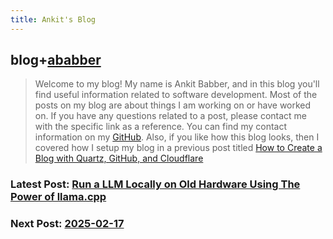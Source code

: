 ```yaml
---
title: Ankit's Blog 
---
```

## blog+[ababber](https://github.com/ababber)

> Welcome to my blog! My name is Ankit Babber, and in this blog you'll find useful information related to software development. Most of the posts on my blog are about things I am working on or have worked on. If you have any questions related to a post, please contact me with the specific link as a reference. You can find my contact information on my [GitHub](https://github.com/ababber). Also, if you like how this blog looks, then I covered how I setup my blog in a previous post titled [How to Create a Blog with Quartz, GitHub, and Cloudflare](./2025/02/06/how-to-create-a-blog-with-quartz-github-and-cloudflare.md)

### Latest Post: [Run a LLM Locally on Old Hardware Using The Power of llama.cpp](./2025/02/10/run-a-llm-locally-on-old-hardware-using-the-power-of-llama-cpp.md)

### Next Post: [2025-02-17](./2025/02/17.md)
